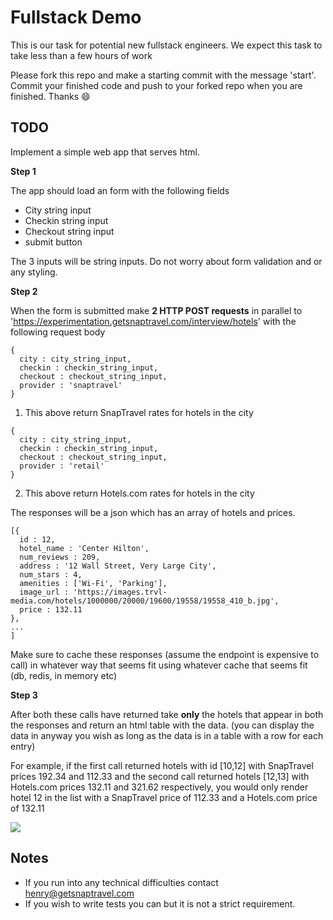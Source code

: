 # Fullstack Demo
This is our task for potential new fullstack engineers. We expect this task to take less than a few hours of work

Please fork this repo and make a starting commit with the message 'start'.
Commit your finished code and push to your forked repo when you are finished. Thanks 😄

## TODO

Implement a simple web app that serves html.

**Step 1**

The app should load an form with the following fields
- City string input
- Checkin string input
- Checkout string input
- submit button

The 3 inputs will be string inputs. Do not worry about form validation and or any styling.

**Step 2**

When the form is submitted make **2 HTTP POST requests** in parallel to 'https://experimentation.getsnaptravel.com/interview/hotels' with the following request body

```
{
  city : city_string_input,
  checkin : checkin_string_input,
  checkout : checkout_string_input,
  provider : 'snaptravel'
}
```

1) This above return SnapTravel rates for hotels in the city

```
{
  city : city_string_input,
  checkin : checkin_string_input,
  checkout : checkout_string_input,
  provider : 'retail'
}
```

2) This above return Hotels.com rates for hotels in the city

The responses will be a json which has an array of hotels and prices.
```
[{
  id : 12,
  hotel_name : 'Center Hilton',
  num_reviews : 209,
  address : '12 Wall Street, Very Large City',
  num_stars : 4,
  amenities : ['Wi-Fi', 'Parking'],
  image_url : 'https://images.trvl-media.com/hotels/1000000/20000/19600/19558/19558_410_b.jpg',
  price : 132.11
},
...
]
```

Make sure to cache these responses (assume the endpoint is expensive to call) in whatever way that seems fit using whatever cache that seems fit (db, redis, in memory etc)

**Step 3**

After both these calls have returned take **only** the hotels that appear in both the responses and return an html table with the data. (you can display the data in anyway you wish as long as the data is in a table with a row for each entry)

For example, if the first call returned hotels with id [10,12] with SnapTravel prices 192.34 and 112.33 and the second call returned hotels [12,13] with Hotels.com prices 132.11 and 321.62 respectively, you would only render hotel 12 in the list with a SnapTravel price of 112.33 and a Hotels.com price of 132.11

![](https://i.imgur.com/fqT65hx.png)

## Notes
* If you run into any technical difficulties contact henry@getsnaptravel.com
* If you wish to write tests you can but it is not a strict requirement.
